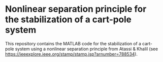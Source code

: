 # Nonlinear separation principle for the stabilization of a cart-pole system
This repository contains the MATLAB code for the stabilization of a cart-pole system using a nonlinear separation principle from Atassi &amp; Khalil (see https://ieeexplore.ieee.org/stamp/stamp.jsp?arnumber=788534).
